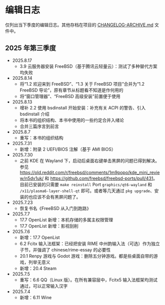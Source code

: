 # 编辑日志

仅列出当下季度的编辑日志。其他存档在项目的 [CHANGELOG-ARCHIVE.md](https://docs.bsdcn.org/CHANGELOG-ARCHIVE) 文件中。

## 2025 年第三季度

- 2025.8.17
  - 3.9 云服务器安装 FreeBSD（基于腾讯云轻量云）：测试了多种替代方案均失败
- 2025.8.14
  - 将“1.2 欢迎来到 FreeBSD”、“1.3 关于 FreeBSD 项目”合并为“1.2 FreeBSD 导论”，原有章节从标题看不知道是作何用的
  - 将“窗口管理器”、“FreeBSD 高级安装”前置便于使用
- 2025.8.13
  - 增补 2.2 使用 bsdinstall 开始安装：补充有关 ACPI 的警告、引入 bsdinstall 介绍
  - 将本书的组织结构、本书中使用的一些约定合并入绪论
  - 合并三篇序言到前言
- 2025.8.7
  - 重写：本书的组织结构
- 2025.7.31
  - 新增：附录 2 UEFI/BIOS 注解（基于 AMI BIOS）
- 2025.7.30
  - 之前 KDE 在 Wayland 下，启动后桌面右键单击黑屏的问题已得到解决。参见 <https://old.reddit.com/r/freebsd/comments/1m9popo/kde_mini_review/n5dv1uk/> 和 <https://github.com/freebsd/freebsd-ports/pull/431>。目前已安装的只需要 `make reinstall` Port `graphics/qt6-wayland` 和 `/x11/plasma6-layer-shell-qt` 即可。或者等几天通过 `pkg upgrade`、安装的也应该不会有黑屏问题了。
- 2025.7.23
  - 恢复书名《FreeBSD 从入门到跑路》
- 2025.7.7
  - 17.7 OpenList 新增：本机存储的多属主权限管理
  - 17.7 OpenList 新增：影视刮削
- 2025.7.6
  - 新增：17.7 OpenList
  - 6.2 Fcitx 输入法框架：已经把安装 RIME 中州韵输入法（可选）作为独立子节，并强调了 chinese/rime-essay 的必要性
  - 20.1 Renpy 游戏与 Godot 游戏：删除五分钟游戏。都是些桌面自带的游戏，列举无意义
  - 新增：20.4 Steam
- 2025.7.5
  - 重写：6.6 QQ（Linux 版）。在所有兼容层中，Fcitx5 输入法框架均测试通过，可以正常输入汉字
- 2025.7.4
  - 新增：6.11 Wine
